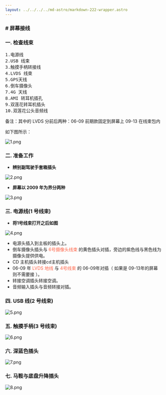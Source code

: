```yaml
---
layout: ../../../../md-astro/markdown-222-wrapper.astro
---
```


### # 屏幕接线

### 一. 检查线束

<pre>
1.电源线
2.USB 线束
3.触摸手柄转接线
4.LVDS 线束
5.GPS天线
6.倒车摄像头
7.4G 天线
8.AMI 转耳机插孔
9.双莲花转耳机插头
10.双莲花公头音频线
</pre>

备注：其中的 LVDS 分前后两种：06-09 前期款固定到屏幕上 09-13 在线束包内

如下图所示：

![1.png](https://img.picui.cn/free/2024/07/04/66865912c0f66.png)

### 二. 准备工作

- **辨别副驾驶手套箱插头**<br> 

![2.png](https://img.picui.cn/free/2024/07/04/668659405f62d.png)

- **屏幕以 2009 年为界分两种**<br>

![3.png](https://img.picui.cn/free/2024/07/04/668659405e7b1.png)

### 三. 电源线(1 号线束)

- **将1号线束打开之后如图**<br>

![4.png](https://img.picui.cn/free/2024/07/04/668659406460e.png)
 
  - 电源头插入到主板的插头上。
  - 倒车摄像头插头与 <font color=#FF6347>6号摄像头线束</font> 的黄色插头对插，旁边的紫色线与黑色线为摄像头提供供电。
  - CD 主机插头转接cd主机插头
  - 06-09 年 <font color=#FF6347>LVDS 地线</font> 与 <font color=#FF6347>4号线束</font> 的 06-09年对插（ 如果是 09-13年的屏幕则不需要接 ）。
  - 转接空调插头转接空调。
  - 音频输入插头与音频转接对插。

### 四. USB 线(2 号线束)

![5.png](https://img.picui.cn/free/2024/07/04/668659406474f.png)

### 五. 触摸手柄(3 号线束)

![6.png](https://img.picui.cn/free/2024/07/04/668659405f102.png)

### 六. 深蓝色插头

![7.png](https://img.picui.cn/free/2024/07/04/668659421967c.png)

### 七. 马鞍与底盘升降插头

![8.png](https://img.picui.cn/free/2024/07/04/668659428cbbd.png)
